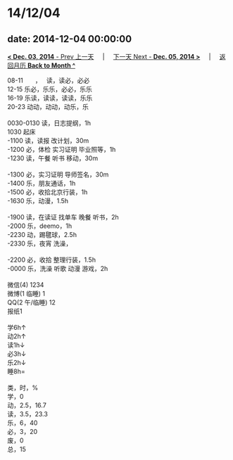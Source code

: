 # 14/12/04

date: 2014-12-04 00:00:00
---
[**< Dec. 03, 2014** - Prev 上一天](/lifelogs/2014/12/d03.md) &nbsp; &nbsp; | &nbsp; &nbsp; [下一天 Next - **Dec. 05, 2014 >**](/lifelogs/2014/12/d05.md) &nbsp; &nbsp; |  &nbsp; &nbsp; [返回月历 **Back to Month ^**](/lifelogs/2014/12/index.md)
<br/><div>08-11       ，   读，读必，必必<br/>12-15 乐必，乐乐，必必，乐乐<br/>16-19 乐读，读读，读读，乐乐<br/>20-23 动动，动动，动乐，乐<div><br/></div>0030-0130 读，日志提纲，1h<br/>1030 起床<br/>-1100 读，读报 改计划，30m<br/>-1200 必，体检 实习证明 毕业照等，1h<br/>-1230 读，午餐 听书 移动，30m<div><br/></div>-1300 必，实习证明 导师签名，30m<br/>-1400 乐，朋友通话，1h<br/>-1500 必，收拾北京行装，1h<br/>-1630 乐，动漫，1.5h<div><br/></div>-1900 读，在读证 找单车 晚餐 听书，2h<br/>-2000 乐，deemo，1h<br/>-2230 动，踢毽球，2.5h<br/>-2330 乐，夜宵 洗澡，<div><br/></div>-2200 必，收拾 整理行装，1.5h<br/>-0000 乐，洗澡 听歌 动漫 游戏，2h<div><br/></div>微信(4) 1234<br/>微博(1 临睡) 1<br/>QQ(2 午/临睡) 12<br/>报纸1<div><br/></div>学6h↑<br/>动2h↑<br/>读1h↓<br/>必3h↓<br/>乐2h↓<br/>睡8h=<div><br/></div>类，时，%<br/>学，0<br/>动，2.5，16.7<br/>读，3.5，23.3<br/>乐，6，40<br/>必，3，20<br/>废，0<br/>总，15</div>
